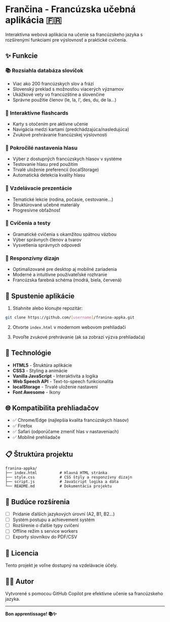 # Frančina - Francúzska učebná aplikácia 🇫🇷

Interaktívna webová aplikácia na učenie sa francúzskeho jazyka s rozšírenými funkciami pre výslovnosť a praktické cvičenia.

## ✨ Funkcie

### 📚 **Rozsiahla databáza slovíčok**
- Viac ako 200 francúzskych slov a frází
- Slovenský preklad s možnosťou viacerých významov
- Ukážkové vety vo francúzštine a slovenčine
- Správne použitie členov (le, la, l', des, du, de la...)

### 🎴 **Interaktívne flashcards**
- Karty s otočením pre aktívne učenie
- Navigácia medzi kartami (predchádzajúca/nasledujúca)
- Zvukové prehrávanie francúzskej výslovnosti

### 🎤 **Pokročilé nastavenia hlasu**
- Výber z dostupných francúzskych hlasov v systéme
- Testovanie hlasu pred použitím
- Trvalé uloženie preferencií (localStorage)
- Automatická detekcia kvality hlasu

### 📖 **Vzdelávacie prezentácie**
- Tematické lekcie (rodina, počasie, cestovanie...)
- Štruktúrované učebné materiály
- Progresívne obťažnosť

### 📝 **Cvičenia a testy**
- Gramatické cvičenia s okamžitou spätnou väzbou
- Výber správnych členov a tvarov
- Vysvetlenia správnych odpovedí

### 📱 **Responzívny dizajn**
- Optimalizované pre desktop aj mobilné zariadenia
- Moderné a intuitívne používateľské rozhranie
- Francúzska farebná schéma (modrá, biela, červená)

## 🚀 **Spustenie aplikácie**

1. Stiahnite alebo klonujte repozitár:
```bash
git clone https://github.com/[username]/franina-appka.git
```

2. Otvorte `index.html` v modernom webovom prehliadači

3. Povoľte zvukové prehrávanie (ak sa zobrazí výzva prehliadača)

## 🔧 **Technológie**

- **HTML5** - Štruktúra aplikácie
- **CSS3** - Styling a animácie
- **Vanilla JavaScript** - Interaktivita a logika
- **Web Speech API** - Text-to-speech funkcionalita
- **localStorage** - Trvalé uloženie nastavení
- **Font Awesome** - Ikony

## 🌐 **Kompatibilita prehliadačov**

- ✅ Chrome/Edge (najlepšia kvalita francúzskych hlasov)
- ✅ Firefox
- ✅ Safari (odporúčame zmeniť hlas v nastaveniach)
- ✅ Mobilné prehliadače

## 📋 **Štruktúra projektu**

```
franina-appka/
├── index.html          # Hlavná HTML stránka
├── style.css           # CSS štýly a responzívny dizajn  
├── script.js           # JavaScript logika a dáta
└── README.md           # Dokumentácia projektu
```

## 🎯 **Budúce rozšírenia**

- [ ] Pridanie ďalších jazykových úrovní (A2, B1, B2...)
- [ ] Systém postupu a achievement systém
- [ ] Rozšírenie o ďalšie typy cvičení
- [ ] Offline režim s service workers
- [ ] Exporty slovníkov do PDF/CSV

## 📄 **Licencia**

Tento projekt je voľne dostupný na vzdelávacie účely.

## 👨‍💻 **Autor**

Vytvorené s pomocou GitHub Copilot pre efektívne učenie sa francúzskeho jazyka.

---

**Bon apprentissage! 📚✨**
